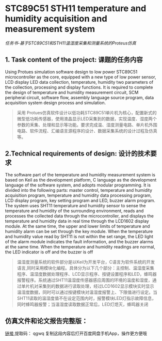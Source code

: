 # STC89C51 STH11 temperature and humidity acquisition and measurement system
 *任务书-基于STC89C51和STH11温湿度采集和测量系统的Proteus仿真* 

## 1. Task content of the project: 课题的任务内容
  Using Protues simulation software design to low power STC89C51 microcontroller as the core, equipped with a new type of low power sensor, LCD display LED data collection, temperature, humidity two parameters of the collection, processing and display functions. It is required to complete the design of temperature and humidity measurement circuit, SCM peripheral circuit, software flow, assembly language source program, data acquisition system design process and simulation.
  
 >  采用 Protues仿真软件设计以低功耗STC89C51单片机为核心，配置新式的微型低功耗传感器，使用液晶显示LED采集到的数据，实现温度、湿度两个参数的釆集、处理和显示等功能。要求完成温、湿度测量电路、单片机外围电路、软件流程、汇编语言源程序的设计、数据采集系统的设计过程及仿真等。
   
## 2.Technical requirements of design: 设计的技术要求
The software part of the temperature and humidity measurement system is based on Keil as the development platform, C language as the development language of the software system, and adopts modular programming. It is divided into the following parts: master control, temperature and humidity acquisition program, temperature and humidity data processing program, LCD display program, key setting program and LED, buzzer alarm program. The system uses SHT11 temperature and humidity sensor to sense the temperature and humidity of the surrounding environment, reads and processes the collected data through the microcontroller, and displays the temperature and humidity data in real time through the LCD1602 display module. At the same time, the upper and lower limits of temperature and humidity alarm can be set through the key module. When the temperature and humidity value read by SHT11 is not within the set range, the LED light of the alarm module indicates the fault information, and the buzzer alarms at the same time. When the temperature and humidity readings are normal, the LED indicator is off and the buzzer is off

>温湿度测量系统的软件部分是以Keil为开发平台，C语言为软件系统的开发语言,同时采用模块化编程。具体分为以下几个部分：主控制、温湿度采集程序、温湿度数据处理程序、LCD显示程序、按键设置程序和LED，蜂鸣器报警程序。系统通过SHT11温湿度传感器感应周围的环境的温度和湿度，通过单片机对采集到的数据进行读取处理，经过LCD1602显示模块实时显示温湿度数据，同时可以通过按键模块对温湿度报警上、下限值进行设定。当SHT11读取的温湿度值不在设定范围内时，报警模块LED灯指示故障信息，同时蜂鸣器报警；当温湿度读取数据正常后，LED灯熄灭，蜂鸣器关闭

## 仿真文件和论文报告完整版：
[链接](https://pan.baidu.com/s/1fEXZ7fWfRJ3dYbX0LhA3Eg?pwd=qgwq),提取码： qgwq 复制这段内容后打开百度网盘手机App，操作更方便哦




